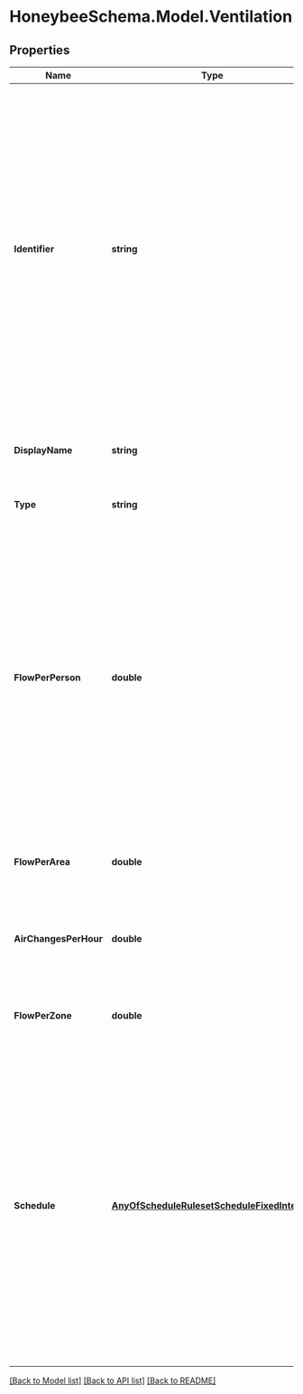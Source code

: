 
# HoneybeeSchema.Model.Ventilation

## Properties

Name | Type | Description | Notes
------------ | ------------- | ------------- | -------------
**Identifier** | **string** | Text string for a unique object ID. This identifier remains constant as the object is mutated, copied, and serialized to different formats (eg. dict, idf, osm). This identifier is also used to reference the object across a Model. It must be &lt; 100 characters, use only ASCII characters and exclude (, ; ! \\n \\t). | 
**DisplayName** | **string** | Display name of the object with no character restrictions. | [optional] 
**Type** | **string** |  | [optional] [default to "Ventilation"]
**FlowPerPerson** | **double** | Intensity of ventilation in[] m3/s per person]. Note that setting this value does not mean that ventilation is varied based on real-time occupancy but rather that the design level of ventilation is determined using this value and the People object of the Room. | [optional] [default to 0M]
**FlowPerArea** | **double** | Intensity of ventilation in [m3/s per m2 of floor area]. | [optional] [default to 0M]
**AirChangesPerHour** | **double** | Intensity of ventilation in air changes per hour (ACH) for the entire Room. | [optional] [default to 0M]
**FlowPerZone** | **double** | Intensity of ventilation in m3/s for the entire Room. | [optional] [default to 0M]
**Schedule** | [**AnyOfScheduleRulesetScheduleFixedInterval**](AnyOfScheduleRulesetScheduleFixedInterval.md) | Schedule for the ventilation over the course of the year. The type of this schedule should be Fractional and the fractional values will get multiplied by the total design flow rate (determined from the sum of the other 4 fields) to yield a complete ventilation profile. | [optional] 

[[Back to Model list]](../README.md#documentation-for-models)
[[Back to API list]](../README.md#documentation-for-api-endpoints)
[[Back to README]](../README.md)

